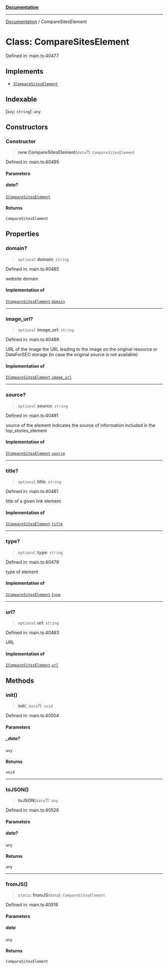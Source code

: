 [**Documentation**](../README.md)

***

[Documentation](../README.md) / CompareSitesElement

# Class: CompareSitesElement

Defined in: main.ts:40477

## Implements

- [`ICompareSitesElement`](../interfaces/ICompareSitesElement.md)

## Indexable

\[`key`: `string`\]: `any`

## Constructors

### Constructor

> **new CompareSitesElement**(`data`?): `CompareSitesElement`

Defined in: main.ts:40495

#### Parameters

##### data?

[`ICompareSitesElement`](../interfaces/ICompareSitesElement.md)

#### Returns

`CompareSitesElement`

## Properties

### domain?

> `optional` **domain**: `string`

Defined in: main.ts:40485

website domain

#### Implementation of

[`ICompareSitesElement`](../interfaces/ICompareSitesElement.md).[`domain`](../interfaces/ICompareSitesElement.md#domain)

***

### image\_url?

> `optional` **image\_url**: `string`

Defined in: main.ts:40488

URL of the image
the URL leading to the image on the original resource or DataForSEO storage (in case the original source is not available)

#### Implementation of

[`ICompareSitesElement`](../interfaces/ICompareSitesElement.md).[`image_url`](../interfaces/ICompareSitesElement.md#image_url)

***

### source?

> `optional` **source**: `string`

Defined in: main.ts:40491

source of the element
indicates the source of information included in the top_stories_element

#### Implementation of

[`ICompareSitesElement`](../interfaces/ICompareSitesElement.md).[`source`](../interfaces/ICompareSitesElement.md#source)

***

### title?

> `optional` **title**: `string`

Defined in: main.ts:40481

title of a given link element

#### Implementation of

[`ICompareSitesElement`](../interfaces/ICompareSitesElement.md).[`title`](../interfaces/ICompareSitesElement.md#title)

***

### type?

> `optional` **type**: `string`

Defined in: main.ts:40479

type of element

#### Implementation of

[`ICompareSitesElement`](../interfaces/ICompareSitesElement.md).[`type`](../interfaces/ICompareSitesElement.md#type)

***

### url?

> `optional` **url**: `string`

Defined in: main.ts:40483

URL

#### Implementation of

[`ICompareSitesElement`](../interfaces/ICompareSitesElement.md).[`url`](../interfaces/ICompareSitesElement.md#url)

## Methods

### init()

> **init**(`_data`?): `void`

Defined in: main.ts:40504

#### Parameters

##### \_data?

`any`

#### Returns

`void`

***

### toJSON()

> **toJSON**(`data`?): `any`

Defined in: main.ts:40526

#### Parameters

##### data?

`any`

#### Returns

`any`

***

### fromJS()

> `static` **fromJS**(`data`): `CompareSitesElement`

Defined in: main.ts:40519

#### Parameters

##### data

`any`

#### Returns

`CompareSitesElement`
